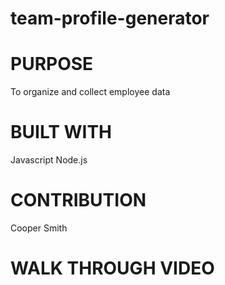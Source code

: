 # team-profile-generator

# PURPOSE 
To organize and collect employee data 

# BUILT WITH
Javascript
Node.js

# CONTRIBUTION
Cooper Smith

# WALK THROUGH VIDEO

